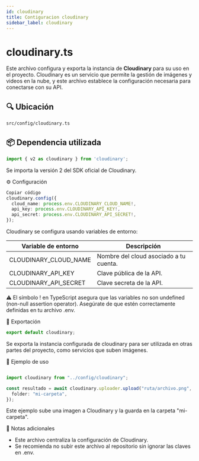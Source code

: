 ```yaml
---
id: cloudinary
title: Contiguracion cloudinary
sidebar_label: cloudinary
---
```


# cloudinary.ts

Este archivo configura y exporta la instancia de **Cloudinary** para su uso en el proyecto. Cloudinary es un servicio que permite la gestión de imágenes y videos en la nube, y este archivo establece la configuración necesaria para conectarse con su API.

## 🔍 Ubicación

`src/config/cloudinary.ts`

## 📦 Dependencia utilizada

```ts
import { v2 as cloudinary } from 'cloudinary';
```

Se importa la versión 2 del SDK oficial de Cloudinary.

⚙️ Configuración
```ts
Copiar código
cloudinary.config({
  cloud_name: process.env.CLOUDINARY_CLOUD_NAME!,
  api_key: process.env.CLOUDINARY_API_KEY!,
  api_secret: process.env.CLOUDINARY_API_SECRET!,
});
```
Cloudinary se configura usando variables de entorno:

| Variable de entorno	| Descripción |
|---------------------|-------------|
| CLOUDINARY_CLOUD_NAME	| Nombre del cloud asociado a tu cuenta. |
| CLOUDINARY_API_KEY	| Clave pública de la API. |
| CLOUDINARY_API_SECRET	| Clave secreta de la API. |

⚠️ El símbolo ! en TypeScript asegura que las variables no son undefined (non-null assertion operator). Asegúrate de que estén correctamente definidas en tu archivo .env.

🚀 Exportación
```ts
export default cloudinary;
```

Se exporta la instancia configurada de cloudinary para ser utilizada en otras partes del proyecto, como servicios que suben imágenes.

🧪 Ejemplo de uso
```ts

import cloudinary from "../config/cloudinary";

const resultado = await cloudinary.uploader.upload("ruta/archivo.png", {
  folder: "mi-carpeta",
});
```
Este ejemplo sube una imagen a Cloudinary y la guarda en la carpeta "mi-carpeta".

📝 Notas adicionales
- Este archivo centraliza la configuración de Cloudinary.
- Se recomienda no subir este archivo al repositorio sin ignorar las claves en .env.
